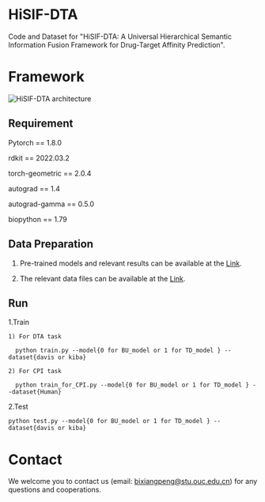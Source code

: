 # HiSIF-DTA
Code and Dataset for "HiSIF-DTA: A Universal Hierarchical Semantic Information Fusion Framework for Drug-Target Affinity Prediction".
# Framework
![HiSIF-DTA architecture](https://github.com/bixiangpeng/HiSIF-DTA/blob/main/Framework.png)
## Requirement
Pytorch == 1.8.0

rdkit == 2022.03.2

torch-geometric == 2.0.4

autograd == 1.4

autograd-gamma == 0.5.0

biopython == 1.79

## Data Preparation

1. Pre-trained models and relevant results can be available at the [Link](https://pan.baidu.com/s/1kejvhktBZ6e0QcmbYWus5w?pwd=er8j).

2. The relevant data files can be available at the [Link](https://pan.baidu.com/s/1YC2n9G2oldSATik5fxLUDg?pwd=8dgu).
   
## Run
  1.Train
  
    1) For DTA task
    
      python train.py --model{0 for BU_model or 1 for TD_model } --dataset{davis or kiba}
      
    2) For CPI task
    
      python train_for_CPI.py --model{0 for BU_model or 1 for TD_model } --dataset{Human}

  2.Test
  
    python test.py --model{0 for BU_model or 1 for TD_model } --dataset{davis or kiba}
  
 
# Contact
We welcome you to contact us (email: bixiangpeng@stu.ouc.edu.cn) for any questions and cooperations.
